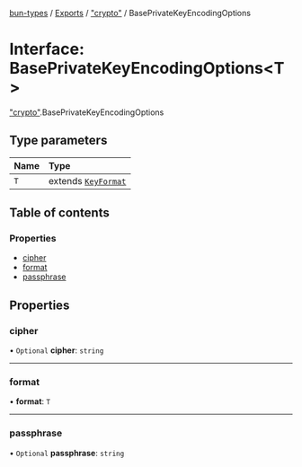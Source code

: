 [bun-types](https://oven-sh.github.io/bun-types/README.md) / [Exports](https://oven-sh.github.io/bun-types/modules.md) / ["crypto"](https://oven-sh.github.io/bun-types/modules/crypto_.md) / BasePrivateKeyEncodingOptions

# Interface: BasePrivateKeyEncodingOptions<T\>

["crypto"](https://oven-sh.github.io/bun-types/modules/crypto_.md).BasePrivateKeyEncodingOptions

## Type parameters

| Name | Type |
| :------ | :------ |
| `T` | extends [`KeyFormat`](https://oven-sh.github.io/bun-types/modules/crypto_.md#keyformat) |

## Table of contents

### Properties

- [cipher](https://oven-sh.github.io/bun-types/interfaces/crypto_.BasePrivateKeyEncodingOptions.md#cipher)
- [format](https://oven-sh.github.io/bun-types/interfaces/crypto_.BasePrivateKeyEncodingOptions.md#format)
- [passphrase](https://oven-sh.github.io/bun-types/interfaces/crypto_.BasePrivateKeyEncodingOptions.md#passphrase)

## Properties

### cipher

• `Optional` **cipher**: `string`

___

### format

• **format**: `T`

___

### passphrase

• `Optional` **passphrase**: `string`
